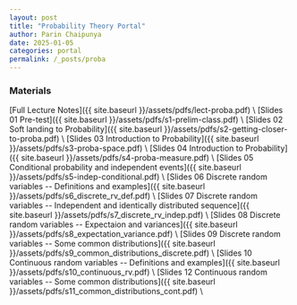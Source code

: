 ```yaml
---
layout: post
title: "Probability Theory Portal"
author: Parin Chaipunya
date: 2025-01-05
categories: portal
permalink: /_posts/proba
---
```


<!-- Google tag (gtag.js) -->
<script async src="https://www.googletagmanager.com/gtag/js?id=G-YDJ2EH8F91"></script>
<script>
  window.dataLayer = window.dataLayer || [];
  function gtag(){dataLayer.push(arguments);}
  gtag('js', new Date());

  gtag('config', 'G-YDJ2EH8F91');
</script>

<!--![Linear-Transformation](/assets/images/smiley-gif-linalg.gif)-->

### Materials

[Full Lecture Notes]({{ site.baseurl }}/assets/pdfs/lect-proba.pdf) \\
[Slides 01 Pre-test]({{ site.baseurl }}/assets/pdfs/s1-prelim-class.pdf) \\
[Slides 02 Soft landing to Probability]({{ site.baseurl }}/assets/pdfs/s2-getting-closer-to-proba.pdf) \\
[Slides 03 Introduction to Probability]({{ site.baseurl }}/assets/pdfs/s3-proba-space.pdf) \\
[Slides 04 Introduction to Probability]({{ site.baseurl }}/assets/pdfs/s4-proba-measure.pdf) \\
[Slides 05 Conditional probability and independent events]({{ site.baseurl }}/assets/pdfs/s5-indep-conditional.pdf) \\
[Slides 06 Discrete random variables -- Definitions and examples]({{ site.baseurl }}/assets/pdfs/s6_discrete_rv_def.pdf) \\
[Slides 07 Discrete random variables -- Independent and identically distributed sequence]({{ site.baseurl }}/assets/pdfs/s7_discrete_rv_indep.pdf) \\
[Slides 08 Discrete random variables -- Expectaion and variances]({{ site.baseurl }}/assets/pdfs/s8_expectation_variance.pdf) \\
[Slides 09 Discrete random variables -- Some common distributions]({{ site.baseurl }}/assets/pdfs/s9_common_distributions_discrete.pdf) \\
[Slides 10 Continuous random variables -- Definitions and examples]({{ site.baseurl }}/assets/pdfs/s10_continuous_rv.pdf) \\
[Slides 12 Continuous random variables -- Some common distributions]({{ site.baseurl }}/assets/pdfs/s11_common_distributions_cont.pdf) \\
<!-- [Slides 13 Law of large numbers and Central limit theorem]() -->
